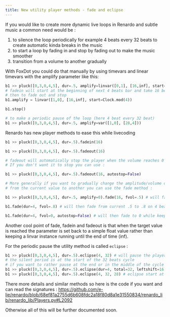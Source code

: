 ```yaml
---
title: New utility player methods - fade and eclipse
---
```


If you would like to create more dynamic live loops in Renardo and subtle music a common need would be :

1. to silence the loop periodically for example 4 beats every 32 beats to create automatic kinda breaks in the music
2. to start a loop by fading in and stop by fading out to make the music smoother
3. transition from a volume to another gradually

With FoxDot you could do that manually by using timevars and linear timevars with the amplify parameter like this:

```python
b1 >> pluck([0,3,0,4,5], dur=.5, amplify=linvar([0,1], [16,inf], start=Clock.mod(4)))
# fadein will start at the beginning of next 4 beats bar and take 16 beats to rise
# then to fade out and stop
b1.amplify = linvar([1,0], [16,inf], start=Clock.mod(4))

b1.stop()

# to make a periodic pause of the loop (here 4 beat every 32 beat)
b1 >> pluck([0,3,0,4,5], dur=.5, amplify=var([1,0], [28,4]))

```

Renardo has new player methods to ease this while livecoding

```python
b1 >> pluck([0,3,0,4,5], dur=.5).fadein(16)

b1 >> pluck([0,3,0,4,5], dur=.5).fadeout(16)

# fadeout will automatically stop the player when the volume reaches 0
# If you don't want it to stop you can use :

b1 >> pluck([0,3,0,4,5], dur=.5).fadeout(16, autostop=False)

# More generally if you want to gradually change the amplitude/volume of the loop
# from the current value to another you can use the fade method :

b1 >> pluck([0,3,0,4,5], dur=.5, amplify=0).fade(16, fvol=.5) # will fade from 0 to .5 on 16 beats

b1.fade(dur=4, fvol=.8) # will then fade from current .5 to .8 on 4 beats

b1.fade(dur=4, fvol=0, autostop=False) # will then fade to 0 while keeping the player running so you can fadein back later
```

Another cool point of fade, fadein and fadeout is that when the target value is reached the parameter is set back to a simple float value rather than keeping a linvar instance running until the end of time (inf).

For the periodic pause the utility method is called `eclipse` :

```python
b1 >> pluck([0,3,0,4,5], dur=.5).eclipse(4, 32) # will pause the player 4 beats every 32 beats
# the silent period is at the start of the 32 beats cycle
# if you want to rather pause at the end or in the middle of the cycle :
b1 >> pluck([0,3,0,4,5], dur=.5).eclipse(dur=4, total=32, leftshift=16) # eclipse start at the 16th beat of the cycle
b1 >> pluck([0,3,0,4,5], dur=.5).eclipse(4, 32, 28) # eclipse start at the 16th beat of the cycle
```

There more details and similar methods so here is the code if you want and can read the signatures : https://github.com/e-lie/renardo/blob/68ef81a2755d6b608fdc2a18f80d8a1e31550834/renardo_lib/renardo_lib/Players.py#L2092


Otherwise all of this will be further documented soon.